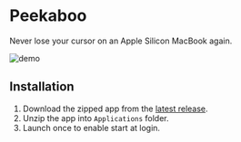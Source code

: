 # Peekaboo

Never lose your cursor on an Apple Silicon MacBook again.

![demo](https://github.com/apstygo/Peekaboo/assets/10431330/b60ec853-6acc-4a1e-85fa-715ed43b2d5f)

## Installation

1. Download the zipped app from the [latest release](https://github.com/apstygo/Peekaboo/releases/latest).
2. Unzip the app into `Applications` folder.
3. Launch once to enable start at login.
